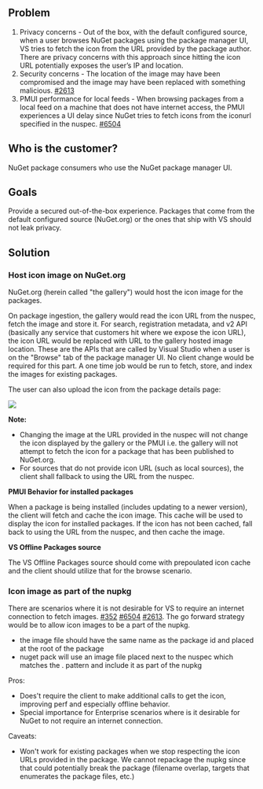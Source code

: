 ## Problem
1. Privacy concerns - Out of the box, with the default configured source, when a user browses NuGet packages using the package manager UI, VS tries to fetch the icon from the URL provided by the package author. There are privacy concerns with this approach since hitting the icon URL potentially exposes the user’s IP and location.
2. Security concerns -  The location of the image may have been compromised and the image may have been replaced with something malicious. [#2613](https://github.com/NuGet/NuGetGallery/issues/2613)
3. PMUI performance for local feeds - When browsing packages from a local feed on a machine that does not have internet access, the PMUI experiences a UI delay since NuGet tries to fetch icons from the iconurl specified in the nuspec. [#6504](https://github.com/NuGet/Home/issues/6504)


## Who is the customer?
NuGet package consumers who use the NuGet package manager UI.

## Goals
Provide a secured out-of-the-box experience. Packages that come from the default configured source (NuGet.org) or the ones that ship with VS should not leak privacy.

## Solution

### Host icon image on NuGet.org
NuGet.org (herein called "the gallery") would host the icon image for the packages.

On package ingestion, the gallery would read the icon URL from the nuspec, fetch the image and store it. For search, registration metadata, and v2 API (basically any service that customers hit where we expose the icon URL), the icon URL would be replaced with URL to the gallery hosted image location. These are the APIs that are called by Visual Studio when a user is on the "Browse" tab of the package manager UI. No client change would be required for this part. A one time job would be run to fetch, store, and index the images for existing packages.

The user can also upload the icon from the package details page:

![](https://github.com/NuGet/Engineering/blob/master/Staged%20PM%20Specs/Images/IconPrivacy/edit%20package%20icon.PNG)

**Note:**
* Changing the image at the URL provided in the nuspec will not change the icon displayed by the gallery or the PMUI i.e. the gallery will not attempt to fetch the icon for a package that has been published to NuGet.org.
* For sources that do not provide icon URL (such as local sources), the client shall fallback to using the URL from the nuspec.

**PMUI Behavior for installed packages**

When a package is being installed (includes updating to a newer version), the client will fetch and cache the icon image. This cache will be used to display the icon for installed packages. If the icon has not been cached, fall back to using the URL from the nuspec, and then cache the image.

**VS Offline Packages source**

The VS Offline Packages source should come with prepoulated icon cache and the client should utilize that for the browse scenario.

### Icon image as part of the nupkg
There are scenarios where it is not desirable for VS to require an internet connection to fetch images. [#352](https://github.com/NuGet/Home/issues/352) [#6504](https://github.com/NuGet/Home/issues/6504) [#2613](https://github.com/NuGet/NuGetGallery/issues/2613). The go forward strategy would be to allow icon images to be a part of the nupkg.

* the image file should have the same name as the package id and placed at the root of the package
* nuget pack will use an image file placed next to the nuspec which matches the <PackageId>.<ImageExtension> pattern and include it as part of the nupkg


Pros:
* Does't require the client to make additional calls to get the icon, improving perf and especially offline behavior.
* Special importance for Enterprise scenarios where is it desirable for NuGet to not require an internet connection.

Caveats:
* Won't work for existing packages when we stop respecting the icon URLs provided in the package. We cannot repackage the nupkg since that could potentially break the package (filename overlap, targets that enumerates the package files, etc.)

